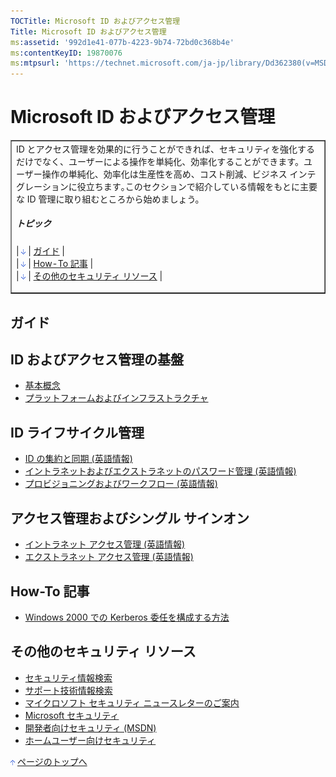 ```yaml
---
TOCTitle: Microsoft ID およびアクセス管理
Title: Microsoft ID およびアクセス管理
ms:assetid: '992d1e41-077b-4223-9b74-72bd0c368b4e'
ms:contentKeyID: 19870076
ms:mtpsurl: 'https://technet.microsoft.com/ja-jp/library/Dd362380(v=MSDN.10)'
---
```


Microsoft ID およびアクセス管理
===============================

<table border="1" cellpadding="0" cellspacing="0">
<tbody>
<tr>
<td>
ID とアクセス管理を効果的に行うことができれば、セキュリティを強化するだけでなく、ユーザーによる操作を単純化、効率化することができます。ユーザー操作の単純化、効率化は生産性を高め、コスト削減、ビジネス インテグレーションに役立ちます｡このセクションで紹介している情報をもとに主要な ID 管理に取り組むところから始めましょう。
  
##### トピック
  
| [<img src="images/dd362380.arrow_px_down(ja-jp,TechNet.10).gif" alt="ガイド" width="7" height="9" />](#eaa)                        | [ガイド](#eaa)                        |  
| [<img src="images/dd362380.arrow_px_down(ja-jp,TechNet.10).gif" alt="How-To 記事" width="7" height="9" />](#e3b)                   | [How-To 記事](#e3b)                   |  
| [<img src="images/dd362380.arrow_px_down(ja-jp,TechNet.10).gif" alt="その他のセキュリティ リソース" width="7" height="9" />](#ebc) | [その他のセキュリティ リソース](#ebc) |

</td>
</tr>
</tbody>
</table>
 
ガイド
------

ID およびアクセス管理の基盤 
----------------------------

-   [基本概念](http://www.microsoft.com/japan/technet/security/guidance/identitymanagement/idmanage/p1fund_0.mspx)
-   [プラットフォームおよびインフラストラクチャ](http://www.microsoft.com/japan/technet/security/guidance/identitymanagement/idmanage/p1plat_0.mspx)

ID ライフサイクル管理 
----------------------

-   [ID の集約と同期 (英語情報)](http://technet.microsoft.com/ja-jp/library/cc162924)
-   [イントラネットおよびエクストラネットのパスワード管理 (英語情報)](http://technet.microsoft.com/ja-jp/library/cc162924)
-   [プロビジョニングおよびワークフロー (英語情報)](http://technet.microsoft.com/ja-jp/library/cc162924)

アクセス管理およびシングル サインオン 
--------------------------------------

-   [イントラネット アクセス管理 (英語情報)](http://technet.microsoft.com/ja-jp/library/cc162924)
-   [エクストラネット アクセス管理 (英語情報)](http://technet.microsoft.com/ja-jp/library/cc162924)

How-To 記事 
------------

-   [Windows 2000 での Kerberos 委任を構成する方法](http://msdn.microsoft.com/ja-jp/library/aa302400.aspx)

その他のセキュリティ リソース 
------------------------------

-   [セキュリティ情報検索](http://www.microsoft.com/japan/technet/security/current.aspx)
-   [サポート技術情報検索](http://support.microsoft.com/search/)
-   [マイクロソフト セキュリティ ニュースレターのご案内](http://www.microsoft.com/japan/technet/security/secnews/default.mspx)
-   [Microsoft セキュリティ](http://www.microsoft.com/japan/security/)
-   [開発者向けセキュリティ (MSDN)](http://msdn.microsoft.com/ja-jp/security/default.aspx)
-   [ホームユーザー向けセキュリティ](http://www.microsoft.com/japan/athome/security/default.mspx)

[<img src="images/dd362380.arrow_px_up(ja-jp,TechNet.10).gif" alt="ページのトップへ" width="7" height="9" />](#top) [ページのトップへ](#top)
